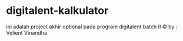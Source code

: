 # digitalent-kalkulator
ini adalah project akhir optional pada program digitalent batch II 
© by : Velient Vinandha
